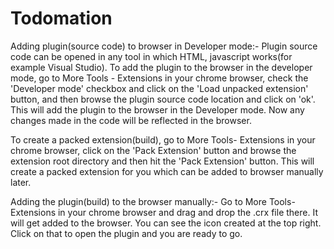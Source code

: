 # Todomation

Adding plugin(source code) to browser in Developer mode:-
Plugin source code can be opened in any tool in which HTML, javascript works(for example Visual Studio). To add the plugin to 
the browser in the developer mode, go to More Tools - Extensions in your chrome browser, check the 'Developer mode' checkbox 
and click on the 'Load unpacked extension' button, and then browse the plugin source code location and click on 'ok'. This 
will add the plugin to the browser in the Developer mode. Now any changes made in the code will be reflected in the browser.

To create a packed extension(build), go to More Tools- Extensions in your chrome browser, click on the 'Pack Extension' 
button and browse the extension root directory and then hit the 'Pack Extension' button. This will create a packed extension 
for you which can be added to browser manually later.	



Adding the plugin(build) to the browser manually:-
Go to More Tools- Extensions in your chrome browser and drag and drop the .crx file there. It will get added to the 
browser. You can see the icon created at the top right. Click on that to open the plugin and you are ready to go.




